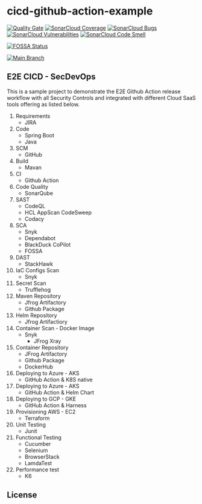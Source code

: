 # cicd-github-action-example
[![Quality Gate](https://sonarcloud.io/api/project_badges/quality_gate?project=judebantony_cicd-github-action-example&branch=main)](https://sonarcloud.io/project/overview?id=judebantony_cicd-github-action-example)
[![SonarCloud Coverage](https://sonarcloud.io/api/project_badges/measure?project=judebantony_cicd-github-action-example&metric=coverage)](https://sonarcloud.io/component_measures/metric/coverage/list?id=judebantony_cicd-github-action-example)
[![SonarCloud Bugs](https://sonarcloud.io/api/project_badges/measure?project=judebantony_cicd-github-action-example&metric=bugs)](https://sonarcloud.io/component_measures/metric/reliability_rating/list?id=judebantony_cicd-github-action-example)
[![SonarCloud Vulnerabilities](https://sonarcloud.io/api/project_badges/measure?project=judebantony_cicd-github-action-example&metric=vulnerabilities)](https://sonarcloud.io/component_measures/metric/security_rating/list?id=judebantony_cicd-github-action-example)
[![SonarCloud Code Smell](https://sonarcloud.io/api/project_badges/measure?project=judebantony_cicd-github-action-example&metric=code_smells)](https://sonarcloud.io/component_measures/metric/code_smell/list?id=judebantony_cicd-github-action-example)

[![FOSSA Status](https://app.fossa.com/api/projects/git%2Bgithub.com%2Fjudebantony%2Fcicd-github-action-example.svg?type=shield)](https://app.fossa.com/projects/git%2Bgithub.com%2Fjudebantony%2Fcicd-github-action-example?ref=badge_shield)

[![Main Branch](https://github.com/judebantony/cicd-github-action-example/actions/workflows/workflow.yml/badge.svg)](https://github.com/judebantony/cicd-github-action-example/actions/workflows/workflow.yml)


## E2E CICD - SecDevOps

This is a sample project to demonstrate the E2E Github Action release workflow with all Security Controls and integrated with different Cloud SaaS tools offering as listed below.

1. Requirements
	- JIRA
2. Code
	- Spring Boot
	- Java
3. SCM
	- GitHub		
4. Build
	- Mavan
5. CI	 
	- Github Action
6. Code Quality
	- SonarQube 
7. SAST 
     - CodeQL
     - HCL AppScan CodeSweep
     - Codacy
8. SCA 
     - Snyk
     - Dependabot
     - BlackDuck CoPilot
     - FOSSA
9. DAST
     - StackHawk    
10. IaC Configs Scan
     - Snyk
11. Secret Scan
	 - Trufflehog
12. Maven Repository
     - Jfrog Artifactory 
     - Github Package
13. Helm Repository
      - Jfrog Artifactiory    
14. Container Scan - Docker Image
      - Snyk 
    	  - JFrog Xray
15. Container Repository
     - JFrog Artifactory
     - Github Package
     - DockerHub
16. Deploying to Azure - AKS
	  - GitHub Action & K8S native 
17. Deploying to Azure - AKS
	  - GitHub Action & Helm Chart 
18. Deploying to GCP - GKE 
	  - GitHub Action & Harness
19. Provisioning AWS - EC2
	  - Terraform 	
20. Unit Testing
      - Junit
21. Functional Testing
	  - Cucumber
	  - Selenium
	  - BrowserStack
	  - LamdaTest 
22. Performance test
	  - K6 


## License
